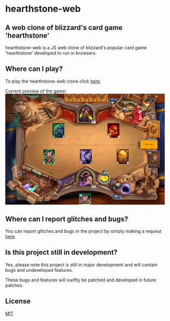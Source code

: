 # hearthstone-web

## A web clone of blizzard's card game 'hearthstone'
hearthstone-web is a JS web clone of blizzard's popular card game 'hearthstone' developed to run in browsers.

## Where can I play?
To play the hearthstone-web clone click [here](https://rymedy.github.io/hearthstone-web/).

Current preview of the game:
![This image failed to load.](https://github.com/Rymedy/hearthstone-web/blob/master/src/images/gamepreview.PNG)

## Where can I report glitches and bugs?
You can report glitches and bugs in the project by simply making a request [here](https://github.com/Rymedy/hearthstone-web/issues).

## Is this project still in development?
Yes, please note this project is still in major development and will contain bugs and undeveloped features.

These bugs and features will swiftly be patched and developed in future patches.
## License
[MIT](https://choosealicense.com/licenses/mit/)

